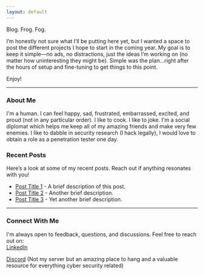 ```yaml
---
layout: default
---
```


Blog. Frog. Fog.

  
I’m honestly not sure what I’ll be putting here yet, but I wanted a space to post the different projects I hope to start in the coming year. My goal is to keep it simple—no ads, no distractions, just the ideas I’m working on (no matter how uninteresting they might be). Simple was the plan...right after the hours of setup and fine-tuning to get things to this point.

Enjoy!

---

### About Me

I'm a human. I can feel happy, sad, frustrated, embarrassed, excited, and proud (not in any particular order). I like to cook. I like to joke. I'm a social diplomat which helps me keep all of my amazing friends and make very few enemies. I like to dabble in security research (I hack legally), I would love to obtain a role as a penetration tester one day.

### Recent Posts

Here’s a look at some of my recent posts. Reach out if anything resonates with you!

- [Post Title 1](./_posts/2024-11-08-post-title-1.md) - A brief description of this post.
- [Post Title 2](./_posts/2024-10-20-post-title-2.md) - Another brief description.
- [Post Title 3](./_posts/2024-09-15-post-title-3.md) - Yet another brief description.

---

### Connect With Me

I'm always open to feedback, questions, and discussions. Feel free to reach out on:  
[LinkedIn](https://www.linkedin.com/in/tdustin/)  
<script type="text/javascript">
  document.write('<a href="mailto:' + '90dus.ty09' + '@' + '@gmail.com">[Email?]</a>');
</script>  
[Discord](https://discord.gg/NBkBGnvf2K) (Not my server but an amazing place to hang and a valuable resource for everything cyber security related)